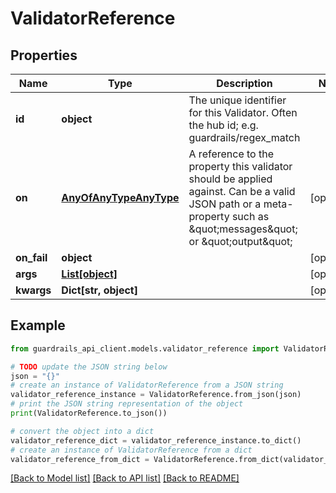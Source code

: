 # ValidatorReference


## Properties

Name | Type | Description | Notes
------------ | ------------- | ------------- | -------------
**id** | **object** | The unique identifier for this Validator.  Often the hub id; e.g. guardrails/regex_match | 
**on** | [**AnyOfAnyTypeAnyType**](AnyOfAnyTypeAnyType.md) | A reference to the property this validator should be applied against.  Can be a valid JSON path or a meta-property such as \&quot;messages\&quot; or \&quot;output\&quot; | [optional] 
**on_fail** | **object** |  | [optional] 
**args** | [**List[object]**](AnyType.md) |  | [optional] 
**kwargs** | **Dict[str, object]** |  | [optional] 

## Example

```python
from guardrails_api_client.models.validator_reference import ValidatorReference

# TODO update the JSON string below
json = "{}"
# create an instance of ValidatorReference from a JSON string
validator_reference_instance = ValidatorReference.from_json(json)
# print the JSON string representation of the object
print(ValidatorReference.to_json())

# convert the object into a dict
validator_reference_dict = validator_reference_instance.to_dict()
# create an instance of ValidatorReference from a dict
validator_reference_from_dict = ValidatorReference.from_dict(validator_reference_dict)
```
[[Back to Model list]](../README.md#documentation-for-models) [[Back to API list]](../README.md#documentation-for-api-endpoints) [[Back to README]](../README.md)


